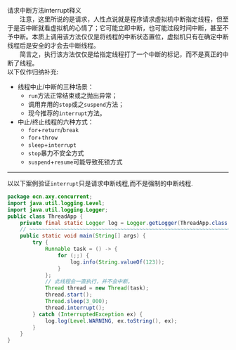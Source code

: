 请求中断方法interrupt释义  
&#8195;&#8195;注意，这里所说的是请求，人性点说就是程序请求虚拟机中断指定线程，但至于是否中断就看虚拟机的心情了；它可能立即中断，也可能过段时间中断，甚至不予中断。本质上调用该方法仅仅是将线程的中断状态置位，虚拟机只有在确定中断线程后是安全的才会去中断线程。  
&#8195;&#8195;简言之，执行该方法仅仅是给指定线程打了一个中断的标记，而不是真正的中断了线程。  
以下仅作归纳补充:  
- 线程中止/中断的三种场景：  
  - `run`方法正常结束或之抛出异常；  
  - 调用弃用的`stop`或之`suspend`方法；  
  - 现今推荐的`interrupt`方法。  
- 中止/终止线程的六种方式：  
  - `for`+`return`/`break`  
  - `for`+`throw`  
  - `sleep`+`interrupt`  
  - `stop`暴力不安全方式  
  - `suspend`+`resume`可能导致死锁方式  

---

以以下案例验证`interrupt`只是请求中断线程,而不是强制的中断线程.  
```java
package ocn.axy.concurrent;  
import java.util.logging.Level;  
import java.util.logging.Logger;  
public class ThreadApp {  
    private final static Logger log = Logger.getLogger(ThreadApp.class.getPackage().getName());  
    // ~~~~~~~~~~~~~~~~~~~~~~~~~~~~~~~~~~~~~~~~~~~~~~~~~~~~~~~~~~~~~~~~~~~~~~~~~~~~~~~~~~~~~~~~~~~~~~~~~~~  
    public static void main(String[] args) {  
        try {  
            Runnable task = () -> {  
                for (;;) {  
                    log.info(String.valueOf(123));  
                }  
            };  
            // 此线程会一直执行，并不会中断。  
            Thread thread = new Thread(task);  
            thread.start();  
            Thread.sleep(3_000);  
            thread.interrupt();  
        } catch (InterruptedException ex) {  
            log.log(Level.WARNING, ex.toString(), ex);  
        }  
    }  
}  
```  
